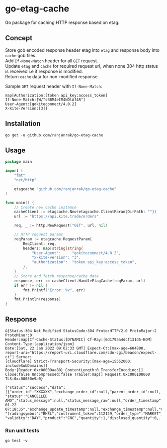 # go-etag-cache

Go package for caching HTTP response based on etag.

## Concept

Store gob encoded response header etag into `etag` and response body into `cache` gob files.<br>
Add `If-None-Match` header for all `GET` request.</br>
Update `etag` and `cache` for required request url, when none 304 http status is received i.e if response is modified.</br>
Return `cache` data for non-modified response.</br>

Sample `GET` request header with `If-None-Match`:

```
map[Authorization:[token api_key:access_token]
If-None-Match:[W/"sBBM4eIM4NDlAf4R"]
User-Agent:[gokiteconnect/4.0.2]
X-Kite-Version:[3]]
```

## Installation

```
go get -u github.com/ranjanrak/go-etag-cache
```

## Usage

```go
package main

import (
	"fmt"
	"net/http"

	etagcache "github.com/ranjanrak/go-etag-cache"
)

func main() {
    // Create new cache instance
    cacheClient := etagcache.New(etagcache.ClientParam{DirPath: ""})
    url := "https://api.kite.trade/orders"

    req, _ := http.NewRequest("GET", url, nil)

    // HTTP request params
    reqParam := etagcache.RequestParam{
        ReqClient: req,
        headers: map[string]string{
            "User-Agent":     "gokiteconnect/4.0.2",
            "x-kite-version": "3",
            "authorization":  "token api_key:access_token",
        },
    }
    // Store and fetch response/cache data
    response, err := cacheClient.HandleEtagCache(reqParam, url)
    if err != nil {
        fmt.Printf("Error: %v", err)
    }
    fmt.Println(response)
}
```

## Response

```
&{Status:304 Not Modified StatusCode:304 Proto:HTTP/2.0 ProtoMajor:2 ProtoMinor:0
Header:map[Cf-Cache-Status:[DYNAMIC] Cf-Ray:[6d179aa4dcf131d5-BOM] Content-Type:[application/json]
Date:[Sat, 22 Jan 2022 09:02:33 GMT] Expect-Ct:[max-age=604800,
report-uri="https://report-uri.cloudflare.com/cdn-cgi/beacon/expect-ct"] Server:
[cloudflare] Strict-Transport-Security:[max-age=15552000; includeSubDomains]]
Body:{Reader:0xc00009aa80} ContentLength:0 TransferEncoding:[]
Close:false Uncompressed:false Trailer:map[] Request:0xc000108000 TLS:0xc00030e9a0}

{"status":"success","data":[{"order_id":"XXXXXX","exchange_order_id":null,"parent_order_id":null,
"status":"CANCELLED AMO","status_message":null,"status_message_raw":null,"order_timestamp":"2022-01-22
07:18:35","exchange_update_timestamp":null,"exchange_timestamp":null,"variety":"amo","exchange":"NSE",
"tradingsymbol":"BHEL","instrument_token":112129,"order_type":"MARKET","transaction_type":"BUY",
"validity":"DAY","product":"CNC","quantity":1,"disclosed_quantity":0,...}
```

### Run unit tests

```
go test -v
```

